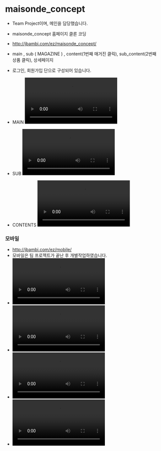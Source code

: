 # maisonde_concept

- Team Project이며, 메인을 담당했습니다.
- maisonde_concept 홈페이지 클론 코딩
- http://jbambi.com/ez/maisonde_concept/
- main , sub ( MAGAZINE ) , content(1번째 매거진 클릭),
  sub_content(2번째 상품 클릭), 상세페이지
- 로그인, 회원가입 단으로 구성되어 있습니다.

- MAIN
  <video>
    <source src="https://github.com/Bambiru/maisonde_concept/assets/116716953/b5a3cc9f-d4df-47f0-b3e2-e86af6aac0fc">
  </video>
- SUB
  <video>
    <source src="https://github.com/Bambiru/maisonde_concept/assets/116716953/3ac9f61d-38c5-4a88-8990-b677e61e3c37">
  </video>

- CONTENTS
  <video>
    <source src="https://github.com/Bambiru/maisonde_concept/assets/116716953/c1c5d403-a3e6-4c5b-8843-82c76a229739">
  </video>

### 모바일

- http://jbambi.com/ez/mobile/
- 모바일은 팀 프로젝트가 끝난 후 개별작업하였습니다.
-  <video>
     <source src="https://github.com/Bambiru/maisonde_concept/assets/116716953/f0d997c8-d362-4b6e-a0b1-ca1aca2b19da">
   </video>
- <video>
    <source src="https://github.com/Bambiru/maisonde_concept/assets/116716953/720fbafe-2a30-41af-8a1a-e3c4a2132020">
  </video>
- <video>
    <source src="https://github.com/Bambiru/maisonde_concept/assets/116716953/4d2ca690-bc60-437f-87f9-8d17b586f425">
  </video>
-  <video>
     <source src="https://github.com/Bambiru/maisonde_concept/assets/116716953/070077dd-edd0-4b3a-85fa-876b70c74722">
   </video>
